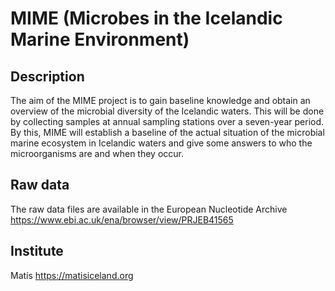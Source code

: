 # MIME (Microbes in the Icelandic Marine Environment)

## Description 

The aim of the MIME project is to gain baseline knowledge and obtain an overview of the microbial diversity of the Icelandic waters. This will be done by collecting samples at annual sampling stations over a seven-year period. By this, MIME will establish a baseline of the actual situation of the microbial marine ecosystem in Icelandic waters and give some answers to who the microorganisms are and when they occur.

## Raw data

The raw data files are available in the European Nucleotide Archive 
https://www.ebi.ac.uk/ena/browser/view/PRJEB41565

## Institute

Matís
https://matisiceland.org

